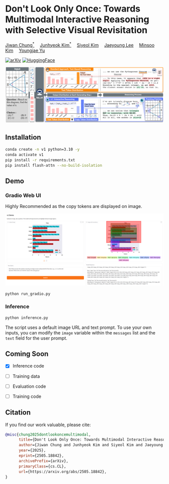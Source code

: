 # Don't Look Only Once: Towards Multimodal Interactive Reasoning with Selective Visual Revisitation  

<p align="left">
    <a href='https://jiwanchung.github.io/' target='_blank'>Jiwan Chung<sup>*</sup></a>&emsp;
    <a href='https://junhyeok.kim/' target='_blank'>Junhyeok Kim<sup>*</sup></a>&emsp;
    <a href='https://scholar.google.com/citations?user=w3hOuRoAAAAJ' target='_blank'>Siyeol Kim</a>&emsp;
    <a href='https://jaeyoung-l.github.io/' target='_blank'>Jaeyoung Lee</a>&emsp;
    <a href="https://scholar.google.com/citations?user=Og3gN_AAAAAJ" target='_blank'>Minsoo Kim</a>&emsp;
    <a href='https://mirlab.yonsei.ac.kr/' target='_blank'>Youngjae Yu</a>
</p>

[![arXiv](https://img.shields.io/badge/arXiv-2505.18842-b31b1b.svg)](https://arxiv.org/abs/2505.18842) [![HuggingFace](https://img.shields.io/badge/%F0%9F%A4%97%20Hugging%20Face-kjunh/v1--7B-FFD21E)](https://huggingface.co/kjunh/v1-7B)

<p align="center">
  <img src="assets/figure.png">
</p>

## Installation
```bash
conda create -n v1 python=3.10 -y
conda activate v1
pip install -r requirements.txt
pip install flash-attn --no-build-isolation
```

## Demo

### Gradio Web UI
Highly Recommended as the copy tokens are displayed on image.

<p align="center">
  <img src="assets/demo.png">
</p>

```bash
python run_gradio.py
```

### Inference
```bash
python inference.py
```
The script uses a default image URL and text prompt. To use your own inputs, you can modify the `image` variable within the `messages` list and the `text` field for the user prompt.

## Coming Soon
- [x] Inference code
- [ ] Training data
- [ ] Evaluation code
- [ ] Training code


## Citation
If you find our work valuable, please cite:
```bibtex
@misc{chung2025dontlookoncemultimodal,
      title={Don't Look Only Once: Towards Multimodal Interactive Reasoning with Selective Visual Revisitation}, 
      author={Jiwan Chung and Junhyeok Kim and Siyeol Kim and Jaeyoung Lee and Min Soo Kim and Youngjae Yu},
      year={2025},
      eprint={2505.18842},
      archivePrefix={arXiv},
      primaryClass={cs.CL},
      url={https://arxiv.org/abs/2505.18842}, 
}
```